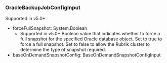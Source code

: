 ### OracleBackupJobConfigInput
Supported in v5.0+

- forceFullSnapshot: System.Boolean
  - Supported in v5.0+
Boolean value that indicates whether to force a full snapshot for the specified Oracle database object. Set to true to force a full snapshot. Set to false to allow the Rubrik cluster to determine the type of snapshot required.
- baseOnDemandSnapshotConfig: BaseOnDemandSnapshotConfigInput
